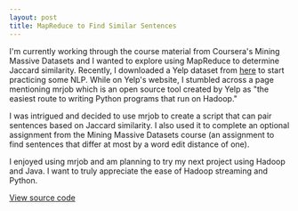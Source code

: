 ```yaml
---
layout: post
title: MapReduce to Find Similar Sentences
---
```


I'm currently working through the course material from Coursera's Mining Massive Datasets and I wanted to explore using MapReduce to determine Jaccard similarity. Recently, I  downloaded a Yelp dataset from [here](http://www.yelp.com/dataset_challenge) to start practicing some NLP. While on Yelp's website, I stumbled across a page mentioning mrjob which is an open source tool created by Yelp as "the easiest route to writing Python programs that run on Hadoop." 

I was intrigued and decided to use mrjob to create a script that can pair sentences based on Jaccard similarity. I also used it to complete an optional assignment from the Mining Massive Datasets course (an assignment to find sentences that differ at most by a word edit distance of one).

I enjoyed using mrjob and am planning to try my next project using Hadoop and Java. I want to truly appreciate the ease of Hadoop streaming and Python.

[View source code](https://github.com/mikeyrichardson/mapreduce_jaccard_similarity/)  
